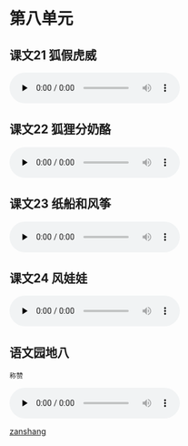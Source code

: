 # 第八单元

## 课文21 狐假虎威

<audio class="myaudio" controls="" preload="none"><source src="//cnvod.cnr.cn/audio2017/ondemand/media/1100/201805/5AF56D7C-82A8-4CC9-974D-2E590A141C1A_2018-05-1118_03_27_0.m4a"></audio>

<Ebook grade="xxyw2a" :pages="97" :paged="99" ></Ebook> 


## 课文22 狐狸分奶酪

<audio class="myaudio" controls="" preload="none"><source src="//cnvod.cnr.cn/audio2017/ondemand/media/1100/201805/5AF56D7C-41AC-4566-ADC3-2E590A141C1A_2018-05-1118_16_49_0.m4a"></audio>

<Ebook grade="xxyw2a" :pages="100" :paged="102" ></Ebook> 


## 课文23 纸船和风筝

<audio class="myaudio" controls="" preload="none"><source src="//cnvod.cnr.cn/audio2017/ondemand/media/1100/201805/5AF56D7C-A26C-4E26-91CD-2E590A141C1A_2018-05-1117_49_37_0.m4a"></audio>

<Ebook grade="xxyw2a" :pages="103" :paged="105" ></Ebook> 


## 课文24 风娃娃

<audio class="myaudio" controls="" preload="none"><source src="//cnvod.cnr.cn/audio2017/ondemand/media/1100/201812/5C09E481-1A20-483E-8D3D-4EE50A141C1A_2018-12-0711_10_23_0.m4a"></audio>

<Ebook grade="xxyw2a" :pages="106" :paged="108" ></Ebook> 


## 语文园地八

<Ebook grade="xxyw2a" :pages="109" :paged="111" ></Ebook> 

`称赞`

<audio class="myaudio" controls="" preload="none"><source src="//cnvod.cnr.cn/audio2017/ondemand/media/1100/201812/5C09FBD7-4B08-4E28-B35C-4FC60A141C1A_2018-12-0712_46_20_0.m4a"></audio>


[zanshang](../res/zanshang.md ':include')